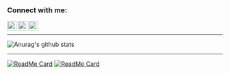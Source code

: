 ### Connect with me:

[<img align="left" alt="codeSTACKr | Twitter" width="22px" src="https://cdn.jsdelivr.net/npm/simple-icons@v3/icons/twitter.svg" />][twitter]
[<img align="left" alt="codeSTACKr | LinkedIn" width="22px" src="https://cdn.jsdelivr.net/npm/simple-icons@v3/icons/linkedin.svg" />][linkedin]
[<img align="left" alt="codeSTACKr | Instagram" width="22px" src="https://cdn.jsdelivr.net/npm/simple-icons@v3/icons/instagram.svg" />][instagram]

<br />

---

![Anurag's github stats](https://github-readme-stats.vercel.app/api?username=Daniele1209&show_icons=true&theme=tokyonight)

---

[![ReadMe Card](https://github-readme-stats.vercel.app/api/pin/?username=Daniele1209&repo=Machine-Learning-Playground&theme=onedark)](https://github.com/Daniele1209/Machine-Learning-Playground)
[![ReadMe Card](https://github-readme-stats.vercel.app/api/pin/?username=Daniele1209&repo=Singularity&theme=onedark)](https://github.com/Daniele1209/Singularity)


[twitter]: https://twitter.com/MoshDany
[instagram]: https://www.instagram.com/daniele__mos
[linkedin]: https://www.linkedin.com/in/daniele-mos-121209

